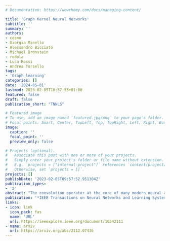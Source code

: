 ```yaml
---
# Documentation: https://wowchemy.com/docs/managing-content/

title: 'Graph Kernel Neural Networks'
subtitle: ''
summary: ''
authors:
- cosmo
- Giorgia Minello
- Alessandro Bicciato
- Michael Bronstein
- rodola
- Luca Rossi
- Andrea Torsello
tags:
- 'Graph learning'
categories: []
date: '2024-05-01'
lastmod: 2023-02-05T10:57:53+01:00
featured: false
draft: false
publication_short: "TNNLS"

# Featured image
# To use, add an image named `featured.jpg/png` to your page's folder.
# Focal points: Smart, Center, TopLeft, Top, TopRight, Left, Right, BottomLeft, Bottom, BottomRight.
image:
  caption: ''
  focal_point: ''
  preview_only: false

# Projects (optional).
#   Associate this post with one or more of your projects.
#   Simply enter your project's folder or file name without extension.
#   E.g. `projects = ["internal-project"]` references `content/project/deep-learning/index.md`.
#   Otherwise, set `projects = []`.
projects: []
publishDate: '2023-02-05T09:57:52.951304Z'
publication_types:
- '2'
abstract: "The convolution operator at the core of many modern neural architectures can effectively be seen as performing a dot product between an input matrix and a filter. While this is readily applicable to data such as images, which can be represented as regular grids in the Euclidean space, extending the convolution operator to work on graphs proves more challenging, due to their irregular structure. In this article, we propose to use graph kernels, i.e., kernel functions that compute an inner product on graphs, to extend the standard convolution operator to the graph domain. This allows us to define an entirely structural model that does not require computing the embedding of the input graph. Our architecture allows to plug-in any type of graph kernels and has the added benefit of providing some interpretability in terms of the structural masks that are learned during the training process, similar to what happens for convolutional masks in traditional convolutional neural networks (CNNs). We perform an extensive ablation study to investigate the model hyperparameters’ impact and show that our model achieves competitive performance on standard graph classification and regression datasets."
publication: '*IEEE Transactions on Neural Networks and Learning Systems*'
links:
- icon: link
  icon_pack: fas
  name: 'URL'
  url: https://ieeexplore.ieee.org/document/10542111
- name: arXiv
  url: https://arxiv.org/abs/2112.07436
---
```

